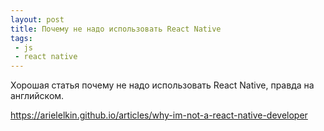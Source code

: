 ```yaml
---
layout: post
title: Почему не надо использовать React Native
tags:
 - js
 - react native
---
```


Хорошая статья почему не надо использовать React Native, правда на английском.

https://arielelkin.github.io/articles/why-im-not-a-react-native-developer
